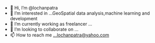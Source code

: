 - 👋 Hi, I’m @lochanpatra
- 👀 I’m interested in ...GeoSpatial data analysis,machine learning and development
- 🌱 I’m currently working as freelancer ...
- 💞️ I’m looking to collaborate on ...
- 📫 How to reach me ...lochanpatra@yahoo.com

<!---
lochanpatra/lochanpatra is a ✨ special ✨ repository because its `README.md` (this file) appears on your GitHub profile.
You can click the Preview link to take a look at your changes.
--->
